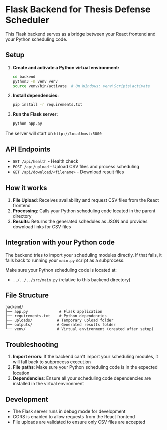 # Flask Backend for Thesis Defense Scheduler

This Flask backend serves as a bridge between your React frontend and your Python scheduling code.

## Setup

1. **Create and activate a Python virtual environment:**
   ```bash
   cd backend
   python3 -m venv venv
   source venv/bin/activate  # On Windows: venv\Scripts\activate
   ```

2. **Install dependencies:**
   ```bash
   pip install -r requirements.txt
   ```

3. **Run the Flask server:**
   ```bash
   python app.py
   ```

The server will start on `http://localhost:5000`

## API Endpoints

- `GET /api/health` - Health check
- `POST /api/upload` - Upload CSV files and process scheduling
- `GET /api/download/<filename>` - Download result files

## How it works

1. **File Upload**: Receives availability and request CSV files from the React frontend
2. **Processing**: Calls your Python scheduling code located in the parent directory
3. **Results**: Returns the generated schedules as JSON and provides download links for CSV files

## Integration with your Python code

The backend tries to import your scheduling modules directly. If that fails, it falls back to running your `main.py` script as a subprocess. 

Make sure your Python scheduling code is located at:
- `../../../src/main.py` (relative to this backend directory)

## File Structure

```
backend/
├── app.py              # Flask application
├── requirements.txt    # Python dependencies
├── uploads/           # Temporary upload folder
├── outputs/           # Generated results folder
└── venv/              # Virtual environment (created after setup)
```

## Troubleshooting

1. **Import errors**: If the backend can't import your scheduling modules, it will fall back to subprocess execution
2. **File paths**: Make sure your Python scheduling code is in the expected location
3. **Dependencies**: Ensure all your scheduling code dependencies are installed in the virtual environment

## Development

- The Flask server runs in debug mode for development
- CORS is enabled to allow requests from the React frontend
- File uploads are validated to ensure only CSV files are accepted
